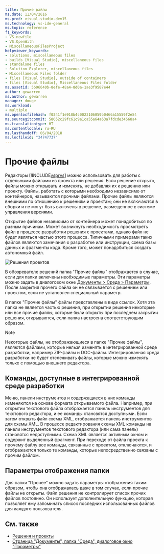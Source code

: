 ```yaml
---
title: Прочие файлы
ms.date: 11/04/2016
ms.prod: visual-studio-dev15
ms.technology: vs-ide-general
ms.topic: reference
f1_keywords:
- VS.newfile
- VS.OpenWith
- MiscellaneousFilesProject
helpviewer_keywords:
- solutions, miscellaneous files
- builds [Visual Studio], miscellaneous files
- standalone files
- Solution Explorer, miscellaneous files
- Miscellaneous Files folder
- files [Visual Studio], outside of containers
- files [Visual Studio], Miscellaneous Files folder
ms.assetid: 5b96640b-8efe-48a4-8d0a-1ae3f9587e44
author: gewarren
ms.author: gewarren
manager: douge
ms.workload:
- multiple
ms.openlocfilehash: f0241f1e918b4c0022106059b0466a15559f2e84
ms.sourcegitcommit: 58052c29fc61c9a1ca55a64a63a7fdcde34668a4
ms.translationtype: HT
ms.contentlocale: ru-RU
ms.lasthandoff: 06/04/2018
ms.locfileid: "34747737"
---
```

# <a name="miscellaneous-files"></a>Прочие файлы
Редакторы [!INCLUDE[vsprvs](../../code-quality/includes/vsprvs_md.md)] можно использовать для работы с отдельными файлами из проекта или решения. Если решение открыто, файлы можно открывать и изменять, не добавляя их к решению или проекту. Файлы, работать с которыми необходимо независимо от контейнеров, называются прочими файлами. Прочие файлы являются внешними по отношению к решениям и проектам; они не включаются в сборки и не могут быть включены в решение, размещенное в системе управления версиями.

 Открытие файлов независимо от контейнера может понадобиться по разным причинам. Может возникнуть необходимость просмотреть файл в процессе разработки решения с проектами, однако файл не будет являться частью этого процесса. Типичными примерами таких файлов являются замечания о разработке или инструкции, схема базы данных и фрагменты кода. Кроме того, может понадобиться создать автономный файл.

 ![Решения проектов](../../ide/reference/media/projects_solutions_misc.gif)

 В обозревателе решений папка "Прочие файлы" отображается в случае, если для папки включены необходимые параметры. Эти параметры можно задать в диалоговом окне [Документы > Среда > Параметры](../../ide/reference/documents-environment-options-dialog-box.md). После закрытия прочего файла он не связывается с решением или проектом, если не установлен специальный параметр.

 В папке "Прочие файлы" файлы представлены в виде ссылок. Хотя эта папка не является частью решения, при открытии решения некоторые или все прочие файлы, которые были открыты при последнем закрытии решения, открываются, если папка настроена соответствующим образом.

> [!NOTE]
> Некоторые файлы, не отображающиеся в папке "Прочие файлы", являются файлами, которые нельзя изменять в интегрированной среде разработки, например ZIP-файлы и DOC-файлы. Интегрированная среда разработки не будет отслеживать файлы, которые можно изменять только с помощью внешнего редактора.


## <a name="commands-available-in-the-ide"></a>Команды, доступные в интегрированной среде разработки
 Меню, панели инструментов и содержащиеся в них команды изменяются на основе формата открываемого файла. Например, при открытии текстового файла отображается панель инструментов для текстового редактора, и ее команды становятся доступными. Если затем открыть файл схемы XML, отображается панель инструментов для схемы XML. В процессе редактирования схемы XML команды на панели инструментов текстового редактора (или сама панель) становятся недоступными. Схема XML является активным окном и содержит выделенный фрагмент. При переходе от файла проекта к прочему файлу все команды, связанные с проектом, отключаются, и отображаются только те команды, которые непосредственно связаны с прочим файлом.

## <a name="folder-display-options"></a>Параметры отображения папки
 Для папки "Прочее" можно задать параметры отображения таким образом, чтобы она отображалась даже в том случае, если прочие файлы не открыты. Файл решения не контролирует список прочих файлов постоянно. Он использует дополнительную функцию, которая позволяет ему запоминать список последних использованных файлов для каждого пользователя.

## <a name="see-also"></a>См. также

- [Решения и проекты](../../ide/solutions-and-projects-in-visual-studio.md)
- [Страница "Документы", папка "Среда", диалоговое окно "Параметры"](../../ide/reference/documents-environment-options-dialog-box.md)